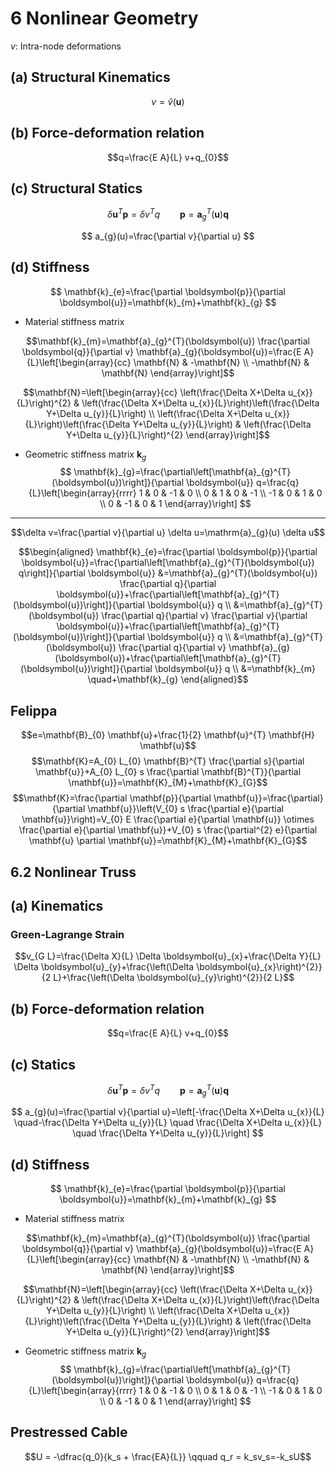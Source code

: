 # 6 Nonlinear Geometry

$v:$ Intra-node deformations

## (a) Structural Kinematics

$$v=\hat{v}(\boldsymbol{u})$$

## (b) Force-deformation relation

$$q=\frac{E A}{L} v+q_{0}$$

## (c) Structural Statics

$$\delta \boldsymbol{u}^{T} \boldsymbol{p}=\delta v^{T} q \qquad \boldsymbol{p}=\mathbf{a}_{g}^{T}(\boldsymbol{u}) \boldsymbol{q}$$


$$
a_{g}(u)=\frac{\partial v}{\partial u}
$$

## (d) Stiffness

$$
\mathbf{k}_{e}=\frac{\partial \boldsymbol{p}}{\partial \boldsymbol{u}}=\mathbf{k}_{m}+\mathbf{k}_{g}
$$

- Material stiffness matrix

$$\mathbf{k}_{m}=\mathbf{a}_{g}^{T}(\boldsymbol{u}) \frac{\partial \boldsymbol{q}}{\partial v} \mathbf{a}_{g}(\boldsymbol{u})=\frac{E A}{L}\left[\begin{array}{cc}
\mathbf{N} & -\mathbf{N} \\
-\mathbf{N} & \mathbf{N}
\end{array}\right]$$

$$\mathbf{N}=\left[\begin{array}{cc}
\left(\frac{\Delta X+\Delta u_{x}}{L}\right)^{2} & \left(\frac{\Delta X+\Delta u_{x}}{L}\right)\left(\frac{\Delta Y+\Delta u_{y}}{L}\right) \\
\left(\frac{\Delta X+\Delta u_{x}}{L}\right)\left(\frac{\Delta Y+\Delta u_{y}}{L}\right) & \left(\frac{\Delta Y+\Delta u_{y}}{L}\right)^{2}
\end{array}\right]$$

- Geometric stiffness matrix $\mathbf{k}_{g}$
$$
\mathbf{k}_{g}=\frac{\partial\left[\mathbf{a}_{g}^{T}(\boldsymbol{u})\right]}{\partial \boldsymbol{u}} q=\frac{q}{L}\left[\begin{array}{rrrr}
1 & 0 & -1 & 0 \\
0 & 1 & 0 & -1 \\
-1 & 0 & 1 & 0 \\
0 & -1 & 0 & 1
\end{array}\right]
$$

-------------

$$\delta v=\frac{\partial v}{\partial u} \delta u=\mathrm{a}_{g}(u) \delta u$$

$$\begin{aligned}
\mathbf{k}_{e}=\frac{\partial \boldsymbol{p}}{\partial \boldsymbol{u}}=\frac{\partial\left[\mathbf{a}_{g}^{T}(\boldsymbol{u}) q\right]}{\partial \boldsymbol{u}} &=\mathbf{a}_{g}^{T}(\boldsymbol{u}) \frac{\partial q}{\partial \boldsymbol{u}}+\frac{\partial\left[\mathbf{a}_{g}^{T}(\boldsymbol{u})\right]}{\partial \boldsymbol{u}} q \\
&=\mathbf{a}_{g}^{T}(\boldsymbol{u}) \frac{\partial q}{\partial v} \frac{\partial v}{\partial \boldsymbol{u}}+\frac{\partial\left[\mathbf{a}_{g}^{T}(\boldsymbol{u})\right]}{\partial \boldsymbol{u}} q \\
&=\mathbf{a}_{g}^{T}(\boldsymbol{u}) \frac{\partial q}{\partial v} \mathbf{a}_{g}(\boldsymbol{u})+\frac{\partial\left[\mathbf{a}_{g}^{T}(\boldsymbol{u})\right]}{\partial \boldsymbol{u}} q \\
&=\mathbf{k}_{m} \quad+\mathbf{k}_{g}
\end{aligned}$$

## Felippa

$$e=\mathbf{B}_{0} \mathbf{u}+\frac{1}{2} \mathbf{u}^{T} \mathbf{H} \mathbf{u}$$
$$\mathbf{K}=A_{0} L_{0} \mathbf{B}^{T} \frac{\partial s}{\partial \mathbf{u}}+A_{0} L_{0} s \frac{\partial \mathbf{B}^{T}}{\partial \mathbf{u}}=\mathbf{K}_{M}+\mathbf{K}_{G}$$
$$\mathbf{K}=\frac{\partial \mathbf{p}}{\partial \mathbf{u}}=\frac{\partial}{\partial \mathbf{u}}\left(V_{0} s \frac{\partial e}{\partial \mathbf{u}}\right)=V_{0} E \frac{\partial e}{\partial \mathbf{u}} \otimes \frac{\partial e}{\partial \mathbf{u}}+V_{0} s \frac{\partial^{2} e}{\partial \mathbf{u} \partial \mathbf{u}}=\mathbf{K}_{M}+\mathbf{K}_{G}$$

## 6.2 Nonlinear Truss
<!-- ## 6.3 SDF Truss

| Deformation | Variation | Statics | Basic force |  
|:----------------------------------------------:|:------------------------------------------------:|:--------------------------------------:|:------------------------------------------------------------------------------:|
| $v_{L}=\frac{\Delta Y}{L} U$ | $\delta v_{L}=\frac{\Delta Y}{L} \delta U$ | $P_{r}=\frac{\Delta Y}{L} q_{L}$ | $q_{L}=\frac{E A}{L}\left(\frac{\Delta Y}{L} U\right)+q_{0}$ |  
| $v_{G L}=\frac{\Delta Y}{L} U+\frac{U^{2}}{2 L}$ | $\delta v_{G L}=\frac{\Delta Y+U}{L} \delta U$ | $P_{r}=\frac{\Delta Y+U}{L} q_{G L}$ | $q_{G L}=\frac{E A}{L}\left(\frac{\Delta Y}{L} U+\frac{U^{2}}{2 L}\right)+q_{0}$ |  
| $v_{R E}=L_{n}-L$ | $\delta v_{R E}=\frac{\Delta Y+U}{L_{n}} \delta U$ | $P_{r}=\frac{\Delta Y+U}{L_{n}} q_{R E}$ | $q_{R E}=\frac{E A}{L}\left(L_{n}-L\right)+q_{0}$ |

### 6.4 Structure Stiffness

$$K_t = \dfrac{EA}{L^3}(\Delta Y + U)^2 + \dfrac{EA}{L^3}\left( \Delta Y + \dfrac{U}{2}\right)U$$

$$K_t = \dfrac{EA}{L^3}(\Delta Y + U)^2 + \dfrac{EA}{L^3}\left( \Delta Y + \dfrac{U}{2}\right)U$$ -->





## (a) Kinematics

### Green-Lagrange Strain

$$v_{G L}=\frac{\Delta X}{L} \Delta \boldsymbol{u}_{x}+\frac{\Delta Y}{L} \Delta \boldsymbol{u}_{y}+\frac{\left(\Delta \boldsymbol{u}_{x}\right)^{2}}{2 L}+\frac{\left(\Delta \boldsymbol{u}_{y}\right)^{2}}{2 L}$$

## (b) Force-deformation relation

$$q=\frac{E A}{L} v+q_{0}$$

## (c) Statics

$$\delta \boldsymbol{u}^{T} \boldsymbol{p}=\delta v^{T} q \qquad \boldsymbol{p}=\mathbf{a}_{g}^{T}(\boldsymbol{u}) \boldsymbol{q}$$


$$
a_{g}(u)=\frac{\partial v}{\partial u}=\left[-\frac{\Delta X+\Delta u_{x}}{L} \quad-\frac{\Delta Y+\Delta u_{y}}{L} \quad \frac{\Delta X+\Delta u_{x}}{L} \quad \frac{\Delta Y+\Delta u_{y}}{L}\right]
$$

## (d) Stiffness

$$
\mathbf{k}_{e}=\frac{\partial \boldsymbol{p}}{\partial \boldsymbol{u}}=\mathbf{k}_{m}+\mathbf{k}_{g}
$$

- Material stiffness matrix

$$\mathbf{k}_{m}=\mathbf{a}_{g}^{T}(\boldsymbol{u}) \frac{\partial \boldsymbol{q}}{\partial v} \mathbf{a}_{g}(\boldsymbol{u})=\frac{E A}{L}\left[\begin{array}{cc}
\mathbf{N} & -\mathbf{N} \\
-\mathbf{N} & \mathbf{N}
\end{array}\right]$$

$$\mathbf{N}=\left[\begin{array}{cc}
\left(\frac{\Delta X+\Delta u_{x}}{L}\right)^{2} & \left(\frac{\Delta X+\Delta u_{x}}{L}\right)\left(\frac{\Delta Y+\Delta u_{y}}{L}\right) \\
\left(\frac{\Delta X+\Delta u_{x}}{L}\right)\left(\frac{\Delta Y+\Delta u_{y}}{L}\right) & \left(\frac{\Delta Y+\Delta u_{y}}{L}\right)^{2}
\end{array}\right]$$

- Geometric stiffness matrix $\mathbf{k}_{g}$
$$
\mathbf{k}_{g}=\frac{\partial\left[\mathbf{a}_{g}^{T}(\boldsymbol{u})\right]}{\partial \boldsymbol{u}} q=\frac{q}{L}\left[\begin{array}{rrrr}
1 & 0 & -1 & 0 \\
0 & 1 & 0 & -1 \\
-1 & 0 & 1 & 0 \\
0 & -1 & 0 & 1
\end{array}\right]
$$

## Prestressed Cable

$$U = -\dfrac{q_0}{k_s + \frac{EA}{L}} \qquad q_r = k_sv_s=-k_sU$$